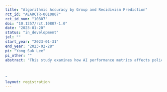 ```yaml
---
title: "Algorithmic Accuracy by Group and Recidivism Prediction"
rct_id: "AEARCTR-0010807"
rct_id_num: "10807"
doi: "10.1257/rct.10807-1.0"
date: "2023-01-20"
status: "in_development"
jel: ""
start_year: "2023-01-31"
end_year: "2023-02-28"
pi: "Yong Suk Lee"
pi_other: ""
abstract: "This study examines how AI performance metrics affects police prediction of re-arrests using an online randomized survey. Studies have found that base commercial risk assessment softwares are no more accurate or fairer than predictions made by people with little or no criminal justice expertise. However, algorithms do outperform human predictions of recidivism when enriched set of risk factors are included in the model. This study examines how police predication compares with algorithms and whether predictions differ when race/ethnicity is provided, and the accuracy of the algorithm by race/ethnicity. 

"
layout: registration
---
```


